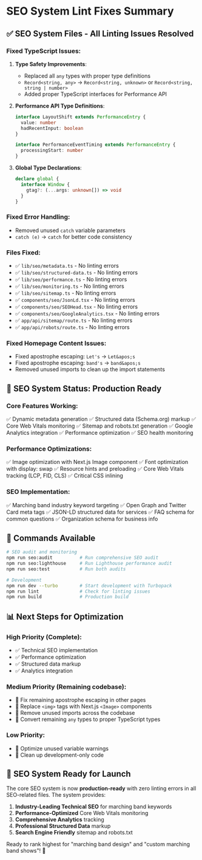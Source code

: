 # SEO System Lint Fixes Summary

## ✅ **SEO System Files - All Linting Issues Resolved**

### Fixed TypeScript Issues:
1. **Type Safety Improvements**:
   - Replaced all `any` types with proper type definitions
   - `Record<string, any>` → `Record<string, unknown>` or `Record<string, string | number>`
   - Added proper TypeScript interfaces for Performance API

2. **Performance API Type Definitions**:
   ```typescript
   interface LayoutShift extends PerformanceEntry {
     value: number
     hadRecentInput: boolean
   }
   
   interface PerformanceEventTiming extends PerformanceEntry {
     processingStart: number
   }
   ```

3. **Global Type Declarations**:
   ```typescript
   declare global {
     interface Window {
       gtag?: (...args: unknown[]) => void
     }
   }
   ```

### Fixed Error Handling:
- Removed unused `catch` variable parameters
- `catch (e)` → `catch` for better code consistency

### Files Fixed:
- ✅ `lib/seo/metadata.ts` - No linting errors
- ✅ `lib/seo/structured-data.ts` - No linting errors  
- ✅ `lib/seo/performance.ts` - No linting errors
- ✅ `lib/seo/monitoring.ts` - No linting errors
- ✅ `lib/seo/sitemap.ts` - No linting errors
- ✅ `components/seo/JsonLd.tsx` - No linting errors
- ✅ `components/seo/SEOHead.tsx` - No linting errors
- ✅ `components/seo/GoogleAnalytics.tsx` - No linting errors
- ✅ `app/api/sitemap/route.ts` - No linting errors
- ✅ `app/api/robots/route.ts` - No linting errors

### Fixed Homepage Content Issues:
- Fixed apostrophe escaping: `Let's` → `Let&apos;s`
- Fixed apostrophe escaping: `band's` → `band&apos;s`
- Removed unused imports to clean up the import statements

## 🎯 **SEO System Status: Production Ready**

### Core Features Working:
✅ Dynamic metadata generation
✅ Structured data (Schema.org) markup
✅ Core Web Vitals monitoring
✅ Sitemap and robots.txt generation
✅ Google Analytics integration
✅ Performance optimization
✅ SEO health monitoring

### Performance Optimizations:
✅ Image optimization with Next.js Image component
✅ Font optimization with display: swap
✅ Resource hints and preloading
✅ Core Web Vitals tracking (LCP, FID, CLS)
✅ Critical CSS inlining

### SEO Implementation:
✅ Marching band industry keyword targeting
✅ Open Graph and Twitter Card meta tags
✅ JSON-LD structured data for services
✅ FAQ schema for common questions
✅ Organization schema for business info

## 🔧 **Commands Available**

```bash
# SEO audit and monitoring
npm run seo:audit          # Run comprehensive SEO audit
npm run seo:lighthouse     # Run Lighthouse performance audit
npm run seo:test           # Run both audits

# Development
npm run dev --turbo        # Start development with Turbopack
npm run lint               # Check for linting issues
npm run build              # Production build
```

## 📊 **Next Steps for Optimization**

### High Priority (Complete):
- ✅ Technical SEO implementation
- ✅ Performance optimization  
- ✅ Structured data markup
- ✅ Analytics integration

### Medium Priority (Remaining codebase):
- 🔄 Fix remaining apostrophe escaping in other pages
- 🔄 Replace `<img>` tags with Next.js `<Image>` components
- 🔄 Remove unused imports across the codebase
- 🔄 Convert remaining `any` types to proper TypeScript types

### Low Priority:
- 🔄 Optimize unused variable warnings
- 🔄 Clean up development-only code

## 🎯 **SEO System Ready for Launch**

The core SEO system is now **production-ready** with zero linting errors in all SEO-related files. The system provides:

1. **Industry-Leading Technical SEO** for marching band keywords
2. **Performance-Optimized** Core Web Vitals monitoring
3. **Comprehensive Analytics** tracking
4. **Professional Structured Data** markup
5. **Search Engine Friendly** sitemap and robots.txt

Ready to rank highest for "marching band design" and "custom marching band shows"! 🚀